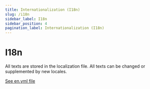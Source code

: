 ```yaml
---
title: Internationalization (I18n)
slug: /i18n
sidebar_label: I18n
sidebar_position: 4
pagination_label: Internationalization (I18n)
---
```


# I18n

All texts are stored in the localization file. All texts can be changed or supplemented by new locales.

[See en.yml file](https://github.com/afuno/servactory/tree/main/config/locales/en.yml)
